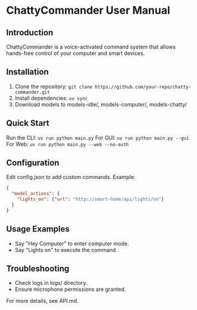 # ChattyCommander User Manual

## Introduction
ChattyCommander is a voice-activated command system that allows hands-free control of your computer and smart devices.

## Installation
1. Clone the repository: `git clone https://github.com/your-repo/chatty-commander.git`
2. Install dependencies: `uv sync`
3. Download models to models-idle/, models-computer/, models-chatty/

## Quick Start
Run the CLI: `uv run python main.py`
For GUI: `uv run python main.py --gui`
For Web: `uv run python main.py --web --no-auth`

## Configuration
Edit config.json to add custom commands.
Example:
```json
{
  "model_actions": {
    "lights_on": {"url": "http://smart-home/api/lights/on"}
  }
}
```

## Usage Examples
- Say "Hey Computer" to enter computer mode.
- Say "Lights on" to execute the command.

## Troubleshooting
- Check logs in logs/ directory.
- Ensure microphone permissions are granted.

For more details, see API.md.
